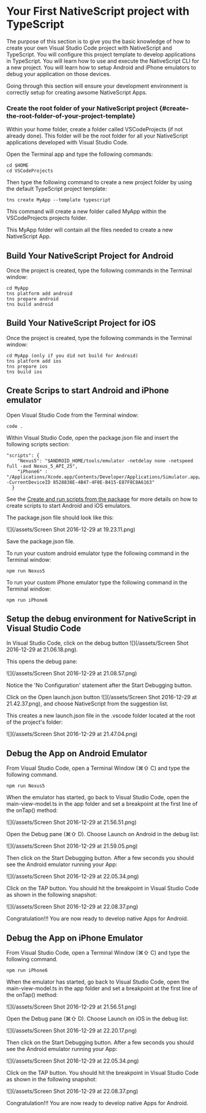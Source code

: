# Your First NativeScript project with TypeScript

The purpose of this section is to give you the basic knowledge of how to create your own Visual Studio Code project with NativeScript and TypeScript. You will configure this project template to develop applications in TypeScript. You will learn how to use and execute the NativeScript CLI for a new project. You will learn how to setup Android and iPhone emulators to debug your application on those devices.

Going through this section will ensure your development environment is correctly setup for creating awsome NativeScript Apps.

### Create the root folder of your NativeScript project {#create-the-root-folder-of-your-project-template}

Within your home folder, create a folder called VSCodeProjects \(if not already done\). This folder will be the root folder for all your NativeScript applications developed with Visual Studio Code.

Open the Terminal app and type the following commands:

```
cd $HOME
cd VSCodeProjects
```

Then type the following command to create a new project folder by using the default TypeScript project template:

```
tns create MyApp --template typescript
```

This command will create a new folder called MyApp within the VSCodeProjects projects folder.

This MyApp folder will contain all the files needed to create a new NativeScript App.

## Build Your NativeScript Project for Android

Once the project is created, type the following commands in the Terminal window:

```
cd MyApp
tns platform add android
tns prepare android
tns build android
```

## Build Your NativeScript Project for iOS

Once the project is created, type the following commands in the Terminal window:

```
cd MyApp (only if you did not build for Android)
tns platform add ios
tns prepare ios
tns build ios
```

## Create Scrips to start Android and iPhone emulator

Open Visual Studio Code from the Terminal window:

```
code .
```

Within Visual Studio Code, open the package.json file and insert the following scripts section:

```
"scripts": {
    "Nexus5": "$ANDROID_HOME/tools/emulator -netdelay none -netspeed full -avd Nexus_5_API_25",
    "iPhone6" : "/Applications/Xcode.app/Contents/Developer/Applications/Simulator.app/Contents/MacOS/Simulator -CurrentDeviceID 8528838E-4B47-4F0E-B415-E87F8C8A6163"
  }
```

See the [Create and run scripts from the package](/create-and-run-scripts-from-the-package.md) for more details on how to create scripts to start Android and iOS emulators.

The package.json file should look like this:

![](/assets/Screen Shot 2016-12-29 at 19.23.11.png)

Save the package.json file.

To run your custom android emulator type the following command in the Terminal window:

```
npm run Nexus5
```

To run your custom iPhone emulator type the following command in the Terminal window:

```
npm run iPhone6
```

## Setup the debug environment for NativeScript in Visual Studio Code

In Visual Studio Code, click on the debug button ![](/assets/Screen Shot 2016-12-29 at 21.06.18.png).

This opens the debug pane:

![](/assets/Screen Shot 2016-12-29 at 21.08.57.png)

Notice the 'No Configuration' statement after the Start Debugging button.

Click on the Open launch.json button ![](/assets/Screen Shot 2016-12-29 at 21.42.37.png), and choose NativeScript from the suggestion list.

This creates a new launch.json file in the .vscode folder located at the root of the project's folder:

![](/assets/Screen Shot 2016-12-29 at 21.47.04.png)

## Debug the App on Android Emulator

From Visual Studio Code, open a Terminal Window \(⌘⇧ C\) and type the following command.

```
npm run Nexus5
```

When the emulator has started, go back to Visual Studio Code, open the main-view-model.ts in the app folder and set a breakpoint at the first line of the onTap\(\) method:

![](/assets/Screen Shot 2016-12-29 at 21.56.51.png)

Open the Debug pane \(⌘⇧ D\). Choose Launch on Android in the debug list:

![](/assets/Screen Shot 2016-12-29 at 21.59.05.png)

Then click on the Start Debugging button. After a few seconds you should see the Android emulator running your App:

![](/assets/Screen Shot 2016-12-29 at 22.05.34.png)

Click on the TAP button. You should hit the breakpoint in Visual Studio Code as shown in the following snapshot:

![](/assets/Screen Shot 2016-12-29 at 22.08.37.png)

Congratulation!!! You are now ready to develop native Apps for Android.



## Debug the App on iPhone Emulator

From Visual Studio Code, open a Terminal Window \(⌘⇧ C\) and type the following command.

```
npm run iPhone6
```

When the emulator has started, go back to Visual Studio Code, open the main-view-model.ts in the app folder and set a breakpoint at the first line of the onTap\(\) method:

![](/assets/Screen Shot 2016-12-29 at 21.56.51.png)

Open the Debug pane \(⌘⇧ D\). Choose Launch on iOS in the debug list:

![](/assets/Screen Shot 2016-12-29 at 22.20.17.png)

Then click on the Start Debugging button. After a few seconds you should see the Android emulator running your App:

![](/assets/Screen Shot 2016-12-29 at 22.05.34.png)

Click on the TAP button. You should hit the breakpoint in Visual Studio Code as shown in the following snapshot:

![](/assets/Screen Shot 2016-12-29 at 22.08.37.png)

Congratulation!!! You are now ready to develop native Apps for Android.

